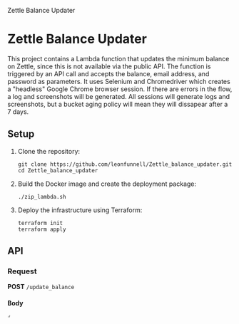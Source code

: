   Zettle Balance Updater

Zettle Balance Updater
======================

This project contains a Lambda function that updates the minimum balance on Zettle, since this is not available via the public API. The function is triggered by an API call and accepts the balance, email address, and password as parameters.  It uses Selenium and Chromedriver which creates a "headless" Google Chrome browser session.  If there are errors in the flow, a log and screenshots will be generated.  All sessions will generate logs and screenshots, but a bucket aging policy will mean they will dissapear after a 7 days.

Setup
-----

1.  Clone the repository:
    
        git clone https://github.com/leonfunnell/Zettle_balance_updater.git
        cd Zettle_balance_updater
    
2.  Build the Docker image and create the deployment package:
    
        ./zip_lambda.sh
    
3.  Deploy the infrastructure using Terraform:
    
        terraform init
        terraform apply
    

API
---

### Request

**POST** `/update_balance`

#### Body

    {
      "email": "your-email@example.com",
      "password": "your-password",
      "min_balance": 300
    }

### Response

#### Success

    {
      "existing_balance": "200",
      "new_balance": "300"
    }

#### Error

    {
      "error": "An error occurred: ...",
      "log_url": "https://your-s3-bucket-name.s3.amazonaws.com/logs/...",
      "screenshot_url": "https://your-s3-bucket-name.s3.amazonaws.com/errors/..."
    }

Notes
-----

*   The Lambda function requires the appropriate binaries and libraries to run `chromedriver` and `selenium`. These dependencies are included in the Docker image used to build the deployment package.
*   Logging is enabled by default, but logs and screenshots are only sent to S3 if an error occurs.